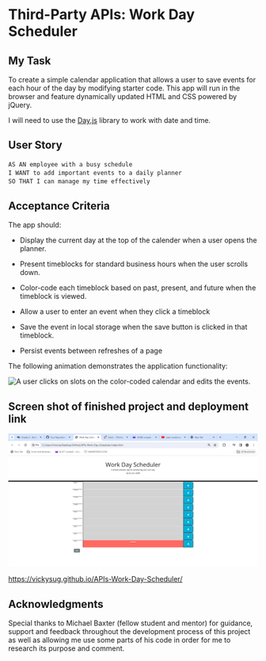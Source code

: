# Third-Party APIs: Work Day Scheduler

## My Task

To create a simple calendar application that allows a user to save events for each hour of the day by modifying starter code. This app will run in the browser and feature dynamically updated HTML and CSS powered by jQuery.

I will need to use the [Day.js](https://day.js.org/docs/en/display/format) library to work with date and time. 

## User Story

```md
AS AN employee with a busy schedule
I WANT to add important events to a daily planner
SO THAT I can manage my time effectively
```

## Acceptance Criteria

The app should:

* Display the current day at the top of the calender when a user opens the planner.
 
* Present timeblocks for standard business hours when the user scrolls down.
 
* Color-code each timeblock based on past, present, and future when the timeblock is viewed.
 
* Allow a user to enter an event when they click a timeblock

* Save the event in local storage when the save button is clicked in that timeblock.

* Persist events between refreshes of a page

The following animation demonstrates the application functionality:

![A user clicks on slots on the color-coded calendar and edits the events.](./images/05-third-party-apis-homework-demo.gif)


## Screen shot of finished project and deployment link

![Alt text](image.png)

https://vickysug.github.io/APIs-Work-Day-Scheduler/

## Acknowledgments

Special thanks to Michael Baxter (fellow student and mentor) for guidance, support and feedback throughout the development process of this project as well as allowing me use some parts of his code in order for me to research its purpose and comment. 
